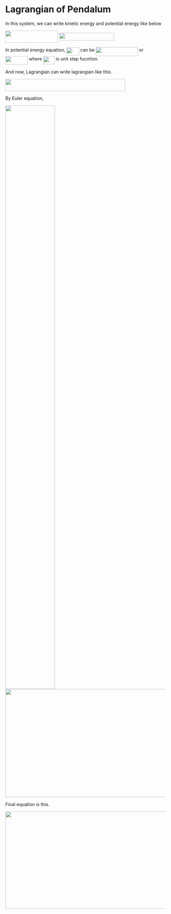 # Lagrangian of Pendalum

In this system, we can write kinetic energy and potential energy like below

<img src="/tex/5683a5c6dde165a1d87ba047478e9751.svg?invert_in_darkmode&sanitize=true" align=middle width=164.8025511pt height=37.80850590000001pt/>

<img src="/tex/c4f66b8ebba7262010679b434512978c.svg?invert_in_darkmode&sanitize=true" align=middle width=173.37005234999998pt height=24.65753399999998pt/>



In potential energy equation, <img src="/tex/b2f213d4e62b28a1cc66804483e581ee.svg?invert_in_darkmode&sanitize=true" align=middle width=39.16144649999999pt height=24.65753399999998pt/> can be <img src="/tex/7e0dbed158e0348932c65a7927401b5c.svg?invert_in_darkmode&sanitize=true" align=middle width=131.9307792pt height=27.77565449999998pt/> or <img src="/tex/2b02d0fd68c65348959f2987f0f50667.svg?invert_in_darkmode&sanitize=true" align=middle width=70.130973pt height=27.77565449999998pt/> where <img src="/tex/d29de999b22b1f90a1c475898b9d4f68.svg?invert_in_darkmode&sanitize=true" align=middle width=35.65835789999999pt height=24.65753399999998pt/> is unit step fucntion.

And now, Lagrangian can write lagrangian like this.

<img src="/tex/9a6ce7b09856523d3e701144cdf959fa.svg?invert_in_darkmode&sanitize=true" align=middle width=376.7567496pt height=37.80850590000001pt/>

By Euler equation,

<img src="/tex/ccd77be53cdb31c9c5af1ee3677a5adc.svg?invert_in_darkmode&sanitize=true" align=middle width=155.72368185pt height=1834.4270373pt/>

<img src="/tex/46041a15bea8c59286337de68229ad68.svg?invert_in_darkmode&sanitize=true" align=middle width=748.7854406999999pt height=340.7305935pt/>

Final equation is this.

<img src="/tex/a0d3a1926a626f92f992ebdd8543ac0c.svg?invert_in_darkmode&sanitize=true" align=middle width=748.7854406999999pt height=305.93030819999996pt/>

